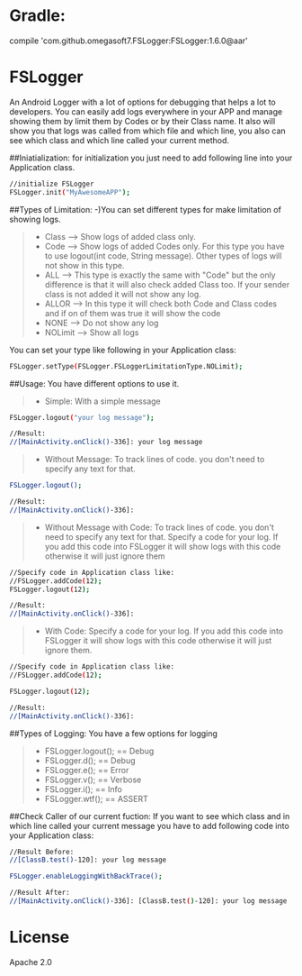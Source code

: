 # Gradle:

compile 'com.github.omegasoft7.FSLogger:FSLogger:1.6.0@aar'


# FSLogger

An Android Logger with a lot of options for debugging that helps a lot to developers.
You can easily add logs everywhere in your APP and manage showing them by limit them by Codes or by their Class name. It also will show you that logs was called from which file and which line, you also can see which class and which line called your current method.

##Iniatialization:
for initialization you just need to add following line into your Application class.

```sh
//initialize FSLogger
FSLogger.init("MyAwesomeAPP");
```

##Types of Limitation:
-)You can set different types for make limitation of showing logs.
>- Class --> Show logs of added class only.
>- Code --> Show logs of added Codes only. For this type you have to use logout(int code, String message). Other types of logs will not show in this type.
>- ALL --> This type is exactly the same with "Code" but the only difference is that it will also check added Class too. If your sender class is not added it will not show any log.
>- ALLOR --> In this type it will check both Code and Class codes and if on of them was true it will show the code
>- NONE --> Do not show any log
>- NOLimit --> Show all logs

You can set your type like following in your Application class:
```sh
FSLogger.setType(FSLogger.FSLoggerLimitationType.NOLimit);
```

##Usage:
You have different options to use it.
>- Simple: With a simple message

```sh
FSLogger.logout("your log message");

//Result:
//[MainActivity.onClick()-336]: your log message
```

>- Without Message: To track lines of code. you don't need to specify any text for that.

```sh
FSLogger.logout();

//Result:
//[MainActivity.onClick()-336]:
```

>- Without Message with Code: To track lines of code. you don't need to specify any text for that. Specify a code for your log. If you add this code into FSLogger it will show logs with this code otherwise it will just ignore them

```sh
//Specify code in Application class like:
//FSLogger.addCode(12);
FSLogger.logout(12);

//Result:
//[MainActivity.onClick()-336]:
```

>- With Code: Specify a code for your log. If you add this code into FSLogger it will show logs with this code otherwise it will just ignore them.

```sh
//Specify code in Application class like:
//FSLogger.addCode(12);

FSLogger.logout(12);

//Result:
//[MainActivity.onClick()-336]:
```


##Types of Logging:
You have a few options for logging
>- FSLogger.logout();  ==  Debug
>- FSLogger.d();  ==  Debug
>- FSLogger.e();  ==  Error
>- FSLogger.v();  ==  Verbose
>- FSLogger.i();  ==  Info
>- FSLogger.wtf();  ==  ASSERT



##Check Caller of our current fuction:
If you want to see which class and in which line called your current message you have to add following code into your Application class:

```sh
//Result Before:
//[ClassB.test()-120]: your log message

FSLogger.enableLoggingWithBackTrace();

//Result After:
//[MainActivity.onClick()-336]: [ClassB.test()-120]: your log message
```

# License
Apache 2.0
